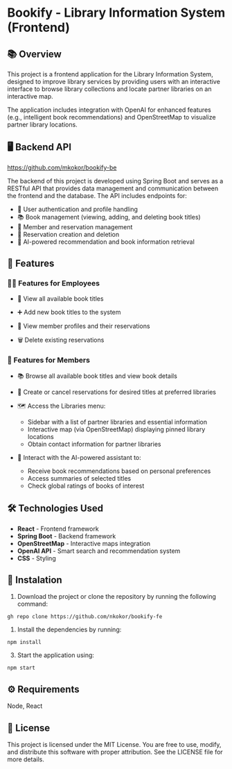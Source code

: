 # Bookify - Library Information System (Frontend)

## 📚 Overview

This project is a frontend application for the Library Information System, designed to improve library services by providing users with an interactive interface to browse library collections and locate partner libraries on an interactive map.

The application includes integration with OpenAI for enhanced features (e.g., intelligent book recommendations) and OpenStreetMap to visualize partner library locations.

## 🖥️ Backend API

https://github.com/mkokor/bookify-be

The backend of this project is developed using Spring Boot and serves as a RESTful API that provides data management and communication between the frontend and the database. The API includes endpoints for:

- 🔐 User authentication and profile handling
- 📚 Book management (viewing, adding, and deleting book titles)
- 🧾 Member and reservation management
- 📅 Reservation creation and deletion
- 🤖 AI-powered recommendation and book information retrieval

## 🚀 Features

### 👩‍💼 Features for Employees

- 📖 View all available book titles

- ➕ Add new book titles to the system

- 🧾 View member profiles and their reservations

- 🗑️ Delete existing reservations

### 👥 Features for Members

- 📚 Browse all available book titles and view book details

- 📝 Create or cancel reservations for desired titles at preferred libraries

- 🗺️ Access the Libraries menu:
    - Sidebar with a list of partner libraries and essential information
    - Interactive map (via OpenStreetMap) displaying pinned library locations
    - Obtain contact information for partner libraries

- 🤖 Interact with the AI-powered assistant to:
    - Receive book recommendations based on personal preferences
    - Access summaries of selected titles
    - Check global ratings of books of interest

## 🛠️ Technologies Used

- **React** - Frontend framework
- **Spring Boot** - Backend framework
- **OpenStreetMap** - Interactive maps integration
- **OpenAI API** - Smart search and recommendation system
- **CSS** - Styling

## 🔧 Instalation
1. Download the project or clone the repository by running the following command:
```
gh repo clone https://github.com/nkokor/bookify-fe
```
1. Install the dependencies by running:
```
npm install
```
3. Start the application using:
```
npm start
```

## ⚙ Requirements

Node, React

## 📝 License

This project is licensed under the MIT License. You are free to use, modify, and distribute this software with proper attribution. See the LICENSE file for more details.
